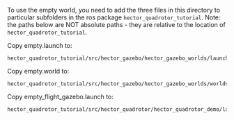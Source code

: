 To use the empty world, you need to add the three files in this directory to particular subfolders in the ros package ```hector_quadrotor_tutorial```. Note: the paths below are NOT absolute paths - they are relative to the location of ```hector_quadrotor_tutorial```.

Copy empty.launch to:
```
hector_quadrotor_tutorial/src/hector_gazebo/hector_gazebo_worlds/launch/empty.launch
```

Copy empty.world to:
```
hector_quadrotor_tutorial/src/hector_gazebo/hector_gazebo_worlds/worlds/empty.world
```

Copy empty_flight_gazebo.launch to:
```
hector_quadrotor_tutorial/src/hector_quadrotor/hector_quadrotor_demo/launch/empty_flight_gazebo.launch
```
